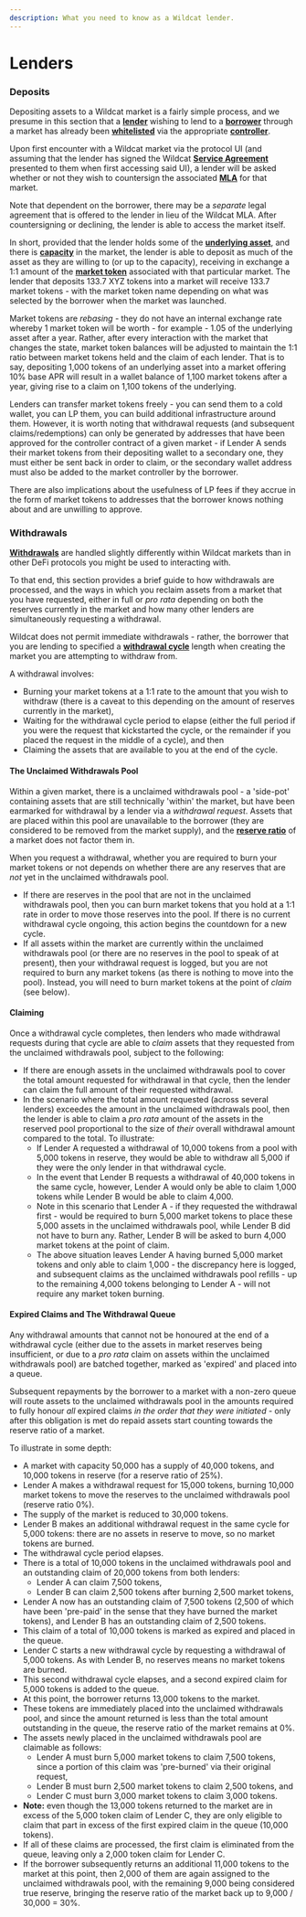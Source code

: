 ```yaml
---
description: What you need to know as a Wildcat lender.
---
```


# Lenders

### Deposits

Depositing assets to a Wildcat market is a fairly simple process, and we presume in this section that a [**lender**](../terminology.md#lender) wishing to lend to a [**borrower**](../terminology.md#borrower) through a market has already been [**whitelisted**](../terminology.md#whitelisted) via the appropriate [**controller**](../terminology.md#controller).

Upon first encounter with a Wildcat market via the protocol UI (and assuming that the lender has signed the Wildcat [**Service Agreement**](../terminology.md#service-agreement) presented to them when first accessing said UI), a lender will be asked whether or not they wish to countersign the associated [**MLA**](../terminology.md#master-loan-agreement-mla) for that market.

Note that dependent on the borrower, there may be a _separate_ legal agreement that is offered to the lender in lieu of the Wildcat MLA. After countersigning or declining, the lender is able to access the market itself.

In short, provided that the lender holds some of the [**underlying asset**](../terminology.md#underlying-asset), and there is [**capacity**](../terminology.md#capacity) in the market, the lender is able to deposit as much of the asset as they are willing to (or up to the capacity), receiving in exchange a 1:1 amount of the [**market token**](../terminology.md#market-token) associated with that particular market. The lender that deposits 133.7 XYZ tokens into a market will receive 133.7 market tokens - with the market token name depending on what was selected by the borrower when the market was launched.

Market tokens are _rebasing_ - they do not have an internal exchange rate whereby 1 market token will be worth - for example - 1.05 of the underlying asset after a year. Rather, after every interaction with the market that changes the state, market token balances will be adjusted to maintain the 1:1 ratio between market tokens held and the claim of each lender. That is to say, depositing 1,000 tokens of an underlying asset into a market offering 10% base APR will result in a wallet balance of 1,100 market tokens after a year, giving rise to a claim on 1,100 tokens of the underlying.

Lenders can transfer market tokens freely - you can send them to a cold wallet, you can LP them, you can build additional infrastructure around them. However, it is worth noting that withdrawal requests (and subsequent claims/redemptions) can only be generated by addresses that have been approved for the controller contract of a given market - if Lender A sends their market tokens from their depositing wallet to a secondary one, they must either be sent back in order to claim, or the secondary wallet address must also be added to the market controller by the borrower.

There are also implications about the usefulness of LP fees if they accrue in the form of market tokens to addresses that the borrower knows nothing about and are unwilling to approve.

### Withdrawals

[**Withdrawals**](../terminology.md#withdraw) are handled slightly differently within Wildcat markets than in other DeFi protocols you might be used to interacting with.

To that end, this section provides a brief guide to how withdrawals are processed, and the ways in which you reclaim assets from a market that you have requested, either in full or _pro rata_ depending on both the reserves currently in the market and how many other lenders are simultaneously requesting a withdrawal.

Wildcat does not permit immediate withdrawals - rather, the borrower that you are lending to specified a [**withdrawal cycle**](../terminology.md#withdrawal-cycle) length when creating the market you are attempting to withdraw from.

A withdrawal involves:

* Burning your market tokens at a 1:1 rate to the amount that you wish to withdraw (there is a caveat to this depending on the amount of reserves currently in the market),
* Waiting for the withdrawal cycle period to elapse (either the full period if you were the request that kickstarted the cycle, or the remainder if you placed the request in the middle of a cycle), and then
* Claiming the assets that are available to you at the end of the cycle.

#### The Unclaimed Withdrawals Pool

Within a given market, there is a unclaimed withdrawals pool - a 'side-pot' containing assets that are still technically 'within' the market, but have been earmarked for withdrawal by a lender via a _withdrawal request_. Assets that are placed within this pool are unavailable to the borrower (they are considered to be removed from the market supply), and the [**reserve ratio**](../terminology.md#reserve-ratio) of a market does not factor them in.

When you request a withdrawal, whether you are required to burn your market tokens or not depends on whether there are any reserves that are _not_ yet in the unclaimed withdrawals pool.

* If there are reserves in the pool that are not in the unclaimed withdrawals pool, then you can burn market tokens that you hold at a 1:1 rate in order to move those reserves into the pool. If there is no current withdrawal cycle ongoing, this action begins the countdown for a new cycle.
* If all assets within the market are currently within the unclaimed withdrawals pool (or there are no reserves in the pool to speak of at present), then your withdrawal request is logged, but you are not required to burn any market tokens (as there is nothing to move into the pool). Instead, you will need to burn market tokens at the point of _claim_ (see below).

#### Claiming

Once a withdrawal cycle completes, then lenders who made withdrawal requests during that cycle are able to _claim_ assets that they requested from the unclaimed withdrawals pool, subject to the following:

* If there are enough assets in the unclaimed withdrawals pool to cover the total amount requested for withdrawal in that cycle, then the lender can claim the full amount of their requested withdrawal.
* In the scenario where the total amount requested (across several lenders) exceedes the amount in the unclaimed withdrawals pool, then the lender is able to claim a _pro rata_ amount of the assets in the reserved pool proportional to the size of _their_ overall withdrawal amount compared to the total. To illustrate:
  * If Lender A requested a withdrawal of 10,000 tokens from a pool with 5,000 tokens in reserve, they would be able to withdraw all 5,000 if they were the only lender in that withdrawal cycle.
  * In the event that Lender B requests a withdrawal of 40,000 tokens in the same cycle, however, Lender A would only be able to claim 1,000 tokens while Lender B would be able to claim 4,000.
  * Note in this scenario that Lender A - if they requested the withdrawal first - would be required to burn 5,000 market tokens to place these 5,000 assets in the unclaimed withdrawals pool, while Lender B did not have to burn any. Rather, Lender B will be asked to burn 4,000 market tokens at the point of claim.
  * The above situation leaves Lender A having burned 5,000 market tokens and only able to claim 1,000 - the discrepancy here is logged, and subsequent claims as the unclaimed withdrawals pool refills - up to the remaining 4,000 tokens belonging to Lender A - will not require any market token burning.



#### Expired Claims and The Withdrawal Queue

Any withdrawal amounts that cannot not be honoured at the end of a withdrawal cycle (either due to the assets in market reserves being insufficient, or due to a _pro rata_ claim on assets within the unclaimed withdrawals pool) are batched together, marked as 'expired' and placed into a queue.

Subsequent repayments by the borrower to a market with a non-zero queue will route assets to the unclaimed withdrawals pool in the amounts required to fully honour _all_ expired claims _in the order that they were initiated_ - only after this obligation is met do repaid assets start counting towards the reserve ratio of a market.

To illustrate in some depth:

* A market with capacity 50,000 has a supply of 40,000 tokens, and 10,000 tokens in reserve (for a reserve ratio of 25%).
* Lender A makes a withdrawal request for 15,000 tokens, burning 10,000 market tokens to move the reserves to the unclaimed withdrawals pool (reserve ratio 0%).
* The supply of the market is reduced to 30,000 tokens.
* Lender B makes an additional withdrawal request in the same cycle for 5,000 tokens: there are no assets in reserve to move, so no market tokens are burned.
* The withdrawal cycle period elapses.
* There is a total of 10,000 tokens in the unclaimed withdrawals pool and an outstanding claim of 20,000 tokens from both lenders:
  * Lender A can claim 7,500 tokens,
  * Lender B can claim 2,500 tokens after burning 2,500 market tokens,
* Lender A now has an outstanding claim of 7,500 tokens (2,500 of which have been 'pre-paid' in the sense that they have burned the market tokens), and Lender B has an outstanding claim of 2,500 tokens.
* This claim of a total of 10,000 tokens is marked as expired and placed in the queue.
* Lender C starts a new withdrawal cycle by requesting a withdrawal of 5,000 tokens. As with Lender B, no reserves means no market tokens are burned.
* This second withdrawal cycle elapses, and a second expired claim for 5,000 tokens is added to the queue.
* At this point, the borrower returns 13,000 tokens to the market.
* These tokens are immediately placed into the unclaimed withdrawals pool, and since the amount returned is less than the total amount outstanding in the queue, the reserve ratio of the market remains at 0%.
* The assets newly placed in the unclaimed withdrawals pool are claimable as follows:
  * Lender A must burn 5,000 market tokens to claim 7,500 tokens, since a portion of this claim was 'pre-burned' via their original request,
  * Lender B must burn 2,500 market tokens to claim 2,500 tokens, and
  * Lender C must burn 3,000 market tokens to claim 3,000 tokens.
* **Note:** even though the 13,000 tokens returned to the market are in excess of the 5,000 token claim of Lender C, they are only eligible to claim that part in excess of the first expired claim in the queue (10,000 tokens).
* If all of these claims are processed, the first claim is eliminated from the queue, leaving only a 2,000 token claim for Lender C.
* If the borrower subsequently returns an additional 11,000 tokens to the market at this point, then 2,000 of them are again assigned to the unclaimed withdrawals pool, with the remaining 9,000 being considered true reserve, bringing the reserve ratio of the market back up to 9,000 / 30,000 = 30%.

